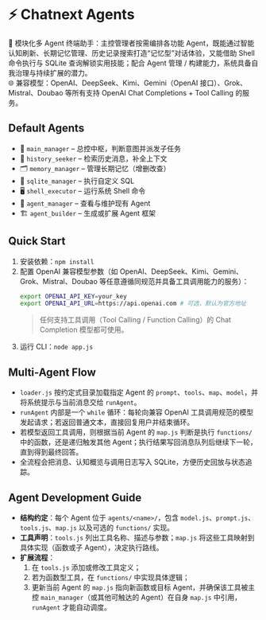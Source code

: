 # ⚡️ Chatnext Agents

🤖 模块化多 Agent 终端助手：主控管理者按需编排各功能 Agent，既能通过智能认知刷新、长期记忆管理、历史记录搜索打造“记忆型”对话体验，又能借助 Shell 命令执行与 SQLite 查询解锁实用技能；配合 Agent 管理 / 构建能力，系统具备自我治理与持续扩展的潜力。  
🌐 兼容模型：OpenAI、DeepSeek、Kimi、Gemini（OpenAI 接口）、Grok、Mistral、Doubao 等所有支持 OpenAI Chat Completions + Tool Calling 的服务。  

## Default Agents
- 🧠 `main_manager` – 总控中枢，判断意图并派发子任务  
- 🔎 `history_seeker` – 检索历史消息，补全上下文  
- 🗂️ `memory_manager` – 管理长期记忆（增删改查）  
- 🧮 `sqlite_manager` – 执行自定义 SQL  
- 🖥️ `shell_executor` – 运行系统 Shell 命令  
- 🧭 `agent_manager` – 查看与维护现有 Agent  
- 🏗️ `agent_builder` – 生成或扩展 Agent 框架

## Quick Start
1. 安装依赖：`npm install`
2. 配置 OpenAI 兼容模型参数（如 OpenAI、DeepSeek、Kimi、Gemini、Grok、Mistral、Doubao 等任意遵循同规范并具备工具调用能力的服务）：
   ```bash
   export OPENAI_API_KEY=your_key
   export OPENAI_API_URL=https://api.openai.com # 可选，默认为官方地址
   ```
   > 任何支持工具调用（Tool Calling / Function Calling）的 Chat Completion 模型都可使用。
3. 运行 CLI：`node app.js`

## Multi-Agent Flow
- `loader.js` 按约定式目录加载指定 Agent 的 `prompt`、`tools`、`map`、`model`，并将系统提示与当前消息交给 `runAgent`。
- `runAgent` 内部是一个 `while` 循环：每轮向兼容 OpenAI 工具调用规范的模型发起请求；若返回普通文本，直接回复用户并结束循环。
- 若模型返回工具调用，则根据当前 Agent 的 `map.js` 判断是执行 `functions/` 中的函数，还是递归触发其他 Agent；执行结果写回消息队列后继续下一轮，直到得到最终回答。
- 全流程会把消息、认知概览与调用日志写入 SQLite，方便历史回放与状态追踪。

## Agent Development Guide
- **结构约定**：每个 Agent 位于 `agents/<name>/`，包含 `model.js`、`prompt.js`、`tools.js`、`map.js` 以及可选的 `functions/` 实现。
- **工具声明**：`tools.js` 列出工具名称、描述与参数；`map.js` 将这些工具映射到具体实现（函数或子 Agent），决定执行路线。
- **扩展流程**：
  1. 在 `tools.js` 添加或修改工具定义；
  2. 若为函数型工具，在 `functions/` 中实现具体逻辑；
  3. 更新当前 Agent 的 `map.js` 指向新函数或目标 Agent，并确保该工具被主控 `main_manager`（或其他可触达的 Agent）在自身 `map.js` 中引用，`runAgent` 才能自动调度。
